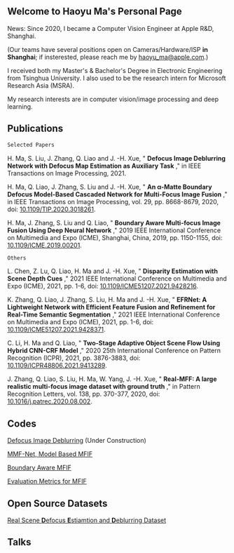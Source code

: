 ## Welcome to Haoyu Ma's Personal Page

News: Since 2020, I became a Computer Vision Engineer at Apple R&D, Shanghai. 

(Our teams have several positions open on Cameras/Hardware/ISP **in Shanghai**; if insterested, please reach me by haoyu_ma@apple.com.)

I received both my Master's & Bachelor's Degree in Electronic Engineering from Tsinghua University. 
I also used to be the research intern for Microsoft Research Asia (MSRA).

My research interests are in computer vision/image processing and deep learning.

## Publications

```markdown
Selected Papers
```

H. Ma, S. Liu, J. Zhang, Q. Liao and J. -H. Xue, " **Defocus Image Deblurring Network with Defocus Map Estimation as Auxiliary Task** ," in IEEE Transactions on Image Processing, 2021.

H. Ma, Q. Liao, J. Zhang, S. Liu and J. -H. Xue, " **An α-Matte Boundary Defocus Model-Based Cascaded Network for Multi-Focus Image Fusion** ," in IEEE Transactions on Image Processing, vol. 29, pp. 8668-8679, 2020, doi: [10.1109/TIP.2020.3018261](https://ieeexplore.ieee.org/document/9178463).

H. Ma, J. Zhang, S. Liu and Q. Liao, " **Boundary Aware Multi-focus Image Fusion Using Deep Neural Network** ," 2019 IEEE International Conference on Multimedia and Expo (ICME), Shanghai, China, 2019, pp. 1150-1155, doi: [10.1109/ICME.2019.00201](https://ieeexplore.ieee.org/document/8784872).


```markdown
Others
```

L. Chen, Z. Lu, Q. Liao, H. Ma and J. -H. Xue, " **Disparity Estimation with Scene Depth Cues** ," 2021 IEEE International Conference on Multimedia and Expo (ICME), 2021, pp. 1-6, doi: [10.1109/ICME51207.2021.9428216](https://ieeexplore.ieee.org/document/9428216).

K. Zhang, Q. Liao, J. Zhang, S. Liu, H. Ma and J. -H. Xue, " **EFRNet: A Lightweight Network with Efficient Feature Fusion and Refinement for Real-Time Semantic Segmentation** ," 2021 IEEE International Conference on Multimedia and Expo (ICME), 2021, pp. 1-6, doi: [10.1109/ICME51207.2021.9428371](https://ieeexplore.ieee.org/document/9428371).

C. Li, H. Ma and Q. Liao, " **Two-Stage Adaptive Object Scene Flow Using Hybrid CNN-CRF Model** ," 2020 25th International Conference on Pattern Recognition (ICPR), 2021, pp. 3876-3883, doi: [10.1109/ICPR48806.2021.9413289](https://ieeexplore.ieee.org/document/9413289).

J. Zhang, Q. Liao, S. Liu, H. Ma, W. Yang, J. -H. Xue, " **Real-MFF: A large realistic multi-focus image dataset with ground truth** ," in Pattern Recognition Letters, vol. 138, pp. 370-377, 2020, doi: [10.1016/j.patrec.2020.08.002](https://www.sciencedirect.com/science/article/abs/pii/S0167865520303007?via%3Dihub).


## Codes

[Defocus Image Deblurring](https://github.com/xytmhy/DID-ANet-Defocus-Deblurring) (Under Construction)

[MMF-Net, Model Based MFIF](https://github.com/xytmhy/MMF-Net-Multi-Focus-Image-Fusion)

[Boundary Aware MFIF](https://github.com/xytmhy/BoundaryAware-Fusion-CNN)

[Evaluation Metrics for MFIF](https://github.com/xytmhy/Evaluation-Metrics-for-Image-Fusion)


## Open Source Datasets

[Real Scene **D**efocus **E**stiamtion and **D**eblurring Dataset](https://drive.google.com/open?id=17FiFdbM6VNDBHDE4TBw7PKF7ep_wPgX6)

## Talks

